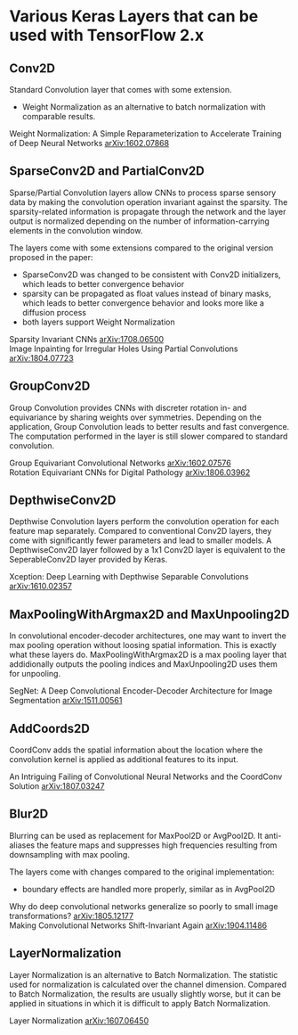# Various Keras Layers that can be used with TensorFlow 2.x

## Conv2D
Standard Convolution layer that comes with some extension.
- Weight Normalization as an alternative to batch normalization with comparable results.

Weight Normalization: A Simple Reparameterization to Accelerate Training of Deep Neural Networks [arXiv:1602.07868](http://arxiv.org/abs/1602.07868)

## SparseConv2D and PartialConv2D
Sparse/Partial Convolution layers allow CNNs to process sparse sensory data by making the convolution operation invariant against the sparsity. The sparsity-related information is propagate through the network and the layer output is normalized depending on the number of information-carrying elements in the convolution window.

The layers come with some extensions compared to the original version proposed in the paper:
- SparseConv2D was changed to be consistent with Conv2D initializers, which leads to better convergence behavior
- sparsity can be propagated as float values instead of binary masks, which leads to better convergence behavior and looks more like a diffusion process
- both layers support Weight Normalization

Sparsity Invariant CNNs [arXiv:1708.06500](https://arxiv.org/abs/1708.06500)  
Image Inpainting for Irregular Holes Using Partial Convolutions [arXiv:1804.07723](https://arxiv.org/abs/1804.07723)

## GroupConv2D
Group Convolution provides CNNs with discreter rotation in- and equivariance by sharing weights over symmetries. Depending on the application, Group Convolution leads to better results and fast convergence. The computation performed in the layer is still slower compared to standard convolution.

Group Equivariant Convolutional Networks [arXiv:1602.07576](https://arxiv.org/abs/1602.07576)  
Rotation Equivariant CNNs for Digital Pathology [arXiv:1806.03962](https://arxiv.org/abs/1806.03962)

## DepthwiseConv2D
Depthwise Convolution layers perform the convolution operation for each feature map separately. Compared to conventional Conv2D layers, they come with significantly fewer parameters and lead to smaller models. A DepthwiseConv2D layer followed by a 1x1 Conv2D layer is equivalent to the SeperableConv2D layer provided by Keras.

Xception: Deep Learning with Depthwise Separable Convolutions [arXiv:1610.02357](http://arxiv.org/abs/1610.02357)

## MaxPoolingWithArgmax2D and MaxUnpooling2D
In convolutional encoder-decoder architectures, one may want to invert the max pooling operation without loosing spatial information. This is exactly what these layers do. MaxPoolingWithArgmax2D is a max pooling layer that addidionally outputs the pooling indices and MaxUnpooling2D uses them for unpooling.

SegNet: A Deep Convolutional Encoder-Decoder Architecture for Image Segmentation [arXiv:1511.00561](http://arxiv.org/abs/1511.00561)

## AddCoords2D
CoordConv adds the spatial information about the location where the convolution kernel is applied as additional features to its input.

An Intriguing Failing of Convolutional Neural Networks and the CoordConv Solution [arXiv:1807.03247](https://arxiv.org/abs/1807.03247)

## Blur2D
Blurring can be used as replacement for MaxPool2D or AvgPool2D. It anti-aliases the feature maps and suppresses high frequencies resulting from downsampling with max pooling.

The layers come with changes compared to the original implementation:
- boundary effects are handled more properly, similar as in AvgPool2D

Why do deep convolutional networks generalize so poorly to small image transformations? [arXiv:1805.12177](https://arxiv.org/abs/1805.12177)  
Making Convolutional Networks Shift-Invariant Again [arXiv:1904.11486](https://arxiv.org/abs/1904.11486)

## LayerNormalization

Layer Normalization is an alternative to Batch Normalization. The statistic used for normalization is calculated over the channel dimension. Compared to Batch Normalization, the results are usually slightly worse, but it can be applied in situations in which it is difficult to apply Batch Normalization.

Layer Normalization [arXiv:1607.06450](http://arxiv.org/abs/1607.06450)

